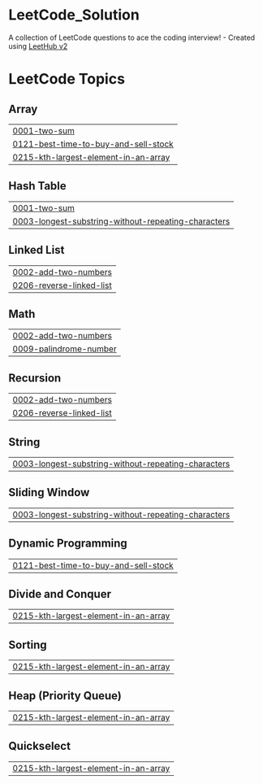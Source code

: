 # LeetCode_Solution
A collection of LeetCode questions to ace the coding interview! - Created using [LeetHub v2](https://github.com/arunbhardwaj/LeetHub-2.0)

<!---LeetCode Topics Start-->
# LeetCode Topics
## Array
|  |
| ------- |
| [0001-two-sum](https://github.com/nguyen-khanh-duy-dev/LeetCode_Solution/tree/master/0001-two-sum) |
| [0121-best-time-to-buy-and-sell-stock](https://github.com/nguyen-khanh-duy-dev/LeetCode_Solution/tree/master/0121-best-time-to-buy-and-sell-stock) |
| [0215-kth-largest-element-in-an-array](https://github.com/nguyen-khanh-duy-dev/LeetCode_Solution/tree/master/0215-kth-largest-element-in-an-array) |
## Hash Table
|  |
| ------- |
| [0001-two-sum](https://github.com/nguyen-khanh-duy-dev/LeetCode_Solution/tree/master/0001-two-sum) |
| [0003-longest-substring-without-repeating-characters](https://github.com/nguyen-khanh-duy-dev/LeetCode_Solution/tree/master/0003-longest-substring-without-repeating-characters) |
## Linked List
|  |
| ------- |
| [0002-add-two-numbers](https://github.com/nguyen-khanh-duy-dev/LeetCode_Solution/tree/master/0002-add-two-numbers) |
| [0206-reverse-linked-list](https://github.com/nguyen-khanh-duy-dev/LeetCode_Solution/tree/master/0206-reverse-linked-list) |
## Math
|  |
| ------- |
| [0002-add-two-numbers](https://github.com/nguyen-khanh-duy-dev/LeetCode_Solution/tree/master/0002-add-two-numbers) |
| [0009-palindrome-number](https://github.com/nguyen-khanh-duy-dev/LeetCode_Solution/tree/master/0009-palindrome-number) |
## Recursion
|  |
| ------- |
| [0002-add-two-numbers](https://github.com/nguyen-khanh-duy-dev/LeetCode_Solution/tree/master/0002-add-two-numbers) |
| [0206-reverse-linked-list](https://github.com/nguyen-khanh-duy-dev/LeetCode_Solution/tree/master/0206-reverse-linked-list) |
## String
|  |
| ------- |
| [0003-longest-substring-without-repeating-characters](https://github.com/nguyen-khanh-duy-dev/LeetCode_Solution/tree/master/0003-longest-substring-without-repeating-characters) |
## Sliding Window
|  |
| ------- |
| [0003-longest-substring-without-repeating-characters](https://github.com/nguyen-khanh-duy-dev/LeetCode_Solution/tree/master/0003-longest-substring-without-repeating-characters) |
## Dynamic Programming
|  |
| ------- |
| [0121-best-time-to-buy-and-sell-stock](https://github.com/nguyen-khanh-duy-dev/LeetCode_Solution/tree/master/0121-best-time-to-buy-and-sell-stock) |
## Divide and Conquer
|  |
| ------- |
| [0215-kth-largest-element-in-an-array](https://github.com/nguyen-khanh-duy-dev/LeetCode_Solution/tree/master/0215-kth-largest-element-in-an-array) |
## Sorting
|  |
| ------- |
| [0215-kth-largest-element-in-an-array](https://github.com/nguyen-khanh-duy-dev/LeetCode_Solution/tree/master/0215-kth-largest-element-in-an-array) |
## Heap (Priority Queue)
|  |
| ------- |
| [0215-kth-largest-element-in-an-array](https://github.com/nguyen-khanh-duy-dev/LeetCode_Solution/tree/master/0215-kth-largest-element-in-an-array) |
## Quickselect
|  |
| ------- |
| [0215-kth-largest-element-in-an-array](https://github.com/nguyen-khanh-duy-dev/LeetCode_Solution/tree/master/0215-kth-largest-element-in-an-array) |
<!---LeetCode Topics End-->